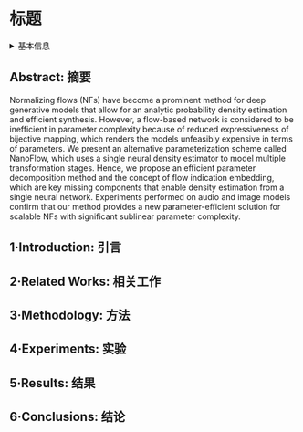 # 标题

<details>
<summary>基本信息</summary>

- 标题: "NanoFlow: Scalable Normalizing Flows with Sublinear Parameter Complexity"
- 作者:
  - 01 Sang-gil Lee,
  - 02 Sungwon Kim,
  - 03 Sungroh Yoon
- 链接:
  - [ArXiv](https://arxiv.org/abs/2006.06280)
  - [Publication](https://dl.acm.org/doi/abs/10.5555/3495724.3496903)
  - [Github](https://github.com/L0SG/NanoFlow)
  - [Demo]()
- 文件:
  - [ArXiv](_PDF/2006.06280v4__NanoFlow__Scalable_Normalizing_Flows_with_Sublinear_Parameter_Complexity.pdf)
  - [Publication](_PDF/2006.06280p0__NanoFlow__NeurIPS2020.pdf)

</details>

## Abstract: 摘要

Normalizing flows (NFs) have become a prominent method for deep generative models that allow for an analytic probability density estimation and efficient synthesis.
However, a flow-based network is considered to be inefficient in parameter complexity because of reduced expressiveness of bijective mapping, which renders the models unfeasibly expensive in terms of parameters.
We present an alternative parameterization scheme called NanoFlow, which uses a single neural density estimator to model multiple transformation stages.
Hence, we propose an efficient parameter decomposition method and the concept of flow indication embedding, which are key missing components that enable density estimation from a single neural network.
Experiments performed on audio and image models confirm that our method provides a new parameter-efficient solution for scalable NFs with significant sublinear parameter complexity.

## 1·Introduction: 引言

## 2·Related Works: 相关工作

## 3·Methodology: 方法

## 4·Experiments: 实验

## 5·Results: 结果

## 6·Conclusions: 结论